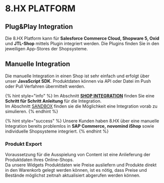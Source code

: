# 8.HX PLATFORM

## Plug&Play Integration

Die 8.HX Platform kann für **Salesforce Commerce Cloud, Shopware 5, Oxid** und **JTL-Shop** mittels Plugin integriert werden. Die Plugins finden Sie in den jeweiligen App-Stores der Shopsysteme.

## Manuelle Integration

Die manuelle Integration in einen Shop ist sehr einfach und erfolgt über unser **JavaScript SDK**. Produktdaten können via API oder Datei im Push oder Pull Verfahren übermittelt werden.

{% hint style="info" %}
Im Abschnitt [**SHOP INTEGRATION**](https://docs.8select.io/integration) finden Sie eine **Schritt für Schritt Anleitung** für die Integration.  
Im Abschnitt [SANDBOX](https://docs.8select.io/sandbox) finden sie die Möglichkeit eine Integration vorab zu simulieren.
{% endhint %}

{% hint style="success" %}
Unsere Kunden haben 8.HX über eine manuelle Integration bereits problemlos in **SAP Commerce,** **novomind iShop** sowie individuelle Shopsysteme integriert.
{% endhint %}

### Produkt Export

Voraussetzung für die Ausspielung von Content ist eine Anlieferung der Produktdaten Ihres Online-Shops.   
Da unsere Widgets Produktdaten wie Preise ausliefern und Produkte direkt in den Warenkorb gelegt werden können, ist es nötig, dass Preise und Bestände möglichst zeitnah aktualisiert abgerufen werden können.

